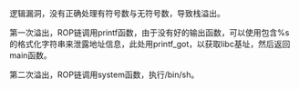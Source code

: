逻辑漏洞，没有正确处理有符号数与无符号数，导致栈溢出。

第一次溢出，ROP链调用printf函数，由于没有好的输出函数，可以使用包含%s的格式化字符串来泄露地址信息，此处用printf_got，以获取libc基址，然后返回main函数。

第二次溢出，ROP链调用system函数，执行/bin/sh。
